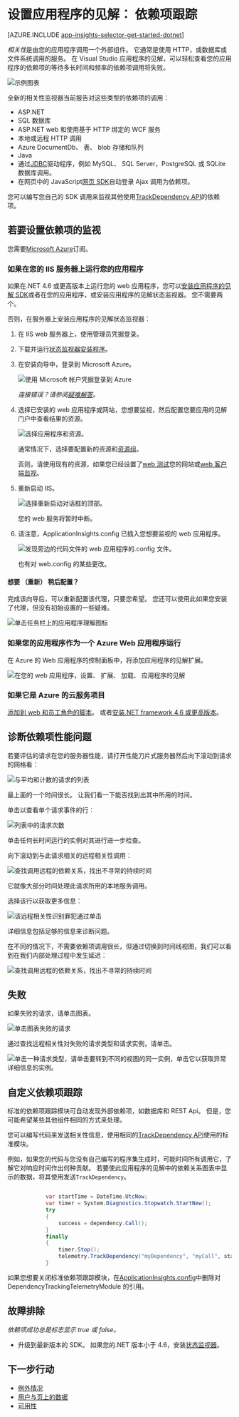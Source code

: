 <properties 
    pageTitle="跟踪应用程序的见解中的依赖项" 
    description="分析使用情况、 可用性和内部部署或 Microsoft Azure 应用程序理解的 web 应用程序的性能。" 
    services="application-insights" 
    documentationCenter=".net"
    authors="alancameronwills" 
    manager="douge"/>

<tags 
    ms.service="application-insights" 
    ms.workload="tbd" 
    ms.tgt_pltfrm="ibiza" 
    ms.devlang="na" 
    ms.topic="article" 
    ms.date="10/24/2016" 
    ms.author="awills"/>


# <a name="set-up-application-insights-dependency-tracking"></a>设置应用程序的见解︰ 依赖项跟踪


[AZURE.INCLUDE [app-insights-selector-get-started-dotnet](../../includes/app-insights-selector-get-started-dotnet.md)]



*相关性*是由您的应用程序调用一个外部组件。 它通常是使用 HTTP，或数据库或文件系统调用的服务。 在 Visual Studio 应用程序的见解，可以轻松查看您的应用程序的依赖项的等待多长时间和频率的依赖项调用将失败。

![示例图表](./media/app-insights-asp-net-dependencies/10-intro.png)

全新的相关性监视器当前报告对这些类型的依赖项的调用︰

* ASP.NET
 * SQL 数据库
 * ASP.NET web 和使用基于 HTTP 绑定的 WCF 服务
 * 本地或远程 HTTP 调用
 * Azure DocumentDb、 表、 blob 存储和队列
* Java
 * 通过[JDBC](http://docs.oracle.com/javase/7/docs/technotes/guides/jdbc/)驱动程序，例如 MySQL、 SQL Server，PostgreSQL 或 SQLite 数据库调用。
* 在网页中的 JavaScript[网页 SDK](app-insights-javascript.md)自动登录 Ajax 调用为依赖项。

您可以编写您自己的 SDK 调用来监视其他使用[TrackDependency API](app-insights-api-custom-events-metrics.md#track-dependency)的依赖项。


## <a name="to-set-up-dependency-monitoring"></a>若要设置依赖项的监视

您需要[Microsoft Azure](http://azure.com)订阅。

### <a name="if-your-app-runs-on-your-iis-server"></a>如果在您的 IIS 服务器上运行您的应用程序

如果在.NET 4.6 或更高版本上运行您的 web 应用程序，您可以[安装应用程序的见解 SDK](app-insights-asp-net.md)或者在您的应用程序，或安装应用程序的见解状态监视器。 您不需要两个。

否则，在服务器上安装应用程序的见解状态监视器︰

1. 在 IIS web 服务器上，使用管理员凭据登录。
2. 下载并运行[状态监视器安装程序](http://go.microsoft.com/fwlink/?LinkId=506648)。
4. 在安装向导中，登录到 Microsoft Azure。

    ![使用 Microsoft 帐户凭据登录到 Azure](./media/app-insights-asp-net-dependencies/appinsights-035-signin.png)

    *连接错误？请参阅[疑难解答](#troubleshooting)。*

5. 选择已安装的 web 应用程序或网站，您想要监视，然后配置您要应用的见解门户中查看结果的资源。

    ![选择应用程序和资源。](./media/app-insights-asp-net-dependencies/appinsights-036-configAIC.png)

    通常情况下，选择要配置新的资源和[资源组][roles]。

    否则，请使用现有的资源，如果您已经设置了[web 测试][availability]您的网站或[web 客户端监视][client]。

6. 重新启动 IIS。

    ![选择重新启动对话框的顶部。](./media/app-insights-asp-net-dependencies/appinsights-036-restart.png)

    您的 web 服务将暂时中断。

6. 请注意，ApplicationInsights.config 已插入您想要监视的 web 应用程序。

    ![发现旁边的代码文件的 web 应用程序的.config 文件。](./media/app-insights-asp-net-dependencies/appinsights-034-aiconfig.png)

   也有对 web.config 的某些更改。

#### <a name="want-to-reconfigure-later"></a>想要 （重新） 稍后配置？

完成该向导后，可以重新配置该代理，只要您希望。 您还可以使用此如果您安装了代理，但没有初始设置的一些疑难。

![单击任务栏上的应用程序理解图标](./media/app-insights-asp-net-dependencies/appinsights-033-aicRunning.png)


### <a name="if-your-app-runs-as-an-azure-web-app"></a>如果您的应用程序作为一个 Azure Web 应用程序运行

在 Azure 的 Web 应用程序的控制面板中，将添加应用程序的见解扩展。

![在您的 web 应用程序，设置、 扩展、 加载、 应用程序的见解](./media/app-insights-asp-net-dependencies/05-extend.png)


### <a name="if-its-an-azure-cloud-services-project"></a>如果它是 Azure 的云服务项目

[添加到 web 和员工角色的脚本](app-insights-cloudservices.md#dependencies)。 或者[安装.NET framework 4.6 或更高版本](../cloud-services/cloud-services-dotnet-install-dotnet.md)。

## <a name="diagnosis"></a>诊断依赖项性能问题

若要评估的请求在您的服务器性能，请打开性能刀片式服务器然后向下滚动到请求的网格看︰

![与平均和计数的请求的列表](./media/app-insights-asp-net-dependencies/02-reqs.png)

最上面的一个时间很长。 让我们看一下能否找到出其中所用的时间。

单击以查看单个请求事件的行︰


![列表中的请求次数](./media/app-insights-asp-net-dependencies/03-instances.png)

单击任何长时间运行的实例对其进行进一步检查。

向下滚动到与此请求相关的远程相关性调用︰

![查找调用远程的依赖关系，找出不寻常的持续时间](./media/app-insights-asp-net-dependencies/04-dependencies.png)

它就像大部分时间处理此请求所用的本地服务调用。 


选择该行以获取更多信息︰

![该远程相关性识别罪犯通过单击](./media/app-insights-asp-net-dependencies/05-detail.png)

详细信息包括足够的信息来诊断问题。


在不同的情况下，不需要依赖项调用很长，但通过切换到时间线视图，我们可以看到在我们内部处理过程中发生延迟︰


![查找调用远程的依赖关系，找出不寻常的持续时间](./media/app-insights-asp-net-dependencies/04-1.png)


## <a name="failures"></a>失败

如果失败的请求，请单击图表。

![单击图表失败的请求](./media/app-insights-asp-net-dependencies/06-fail.png)

通过查找远程相关性对失败的请求类型和请求实例，请单击。


![单击一种请求类型，请单击要转到不同的视图的同一实例，单击它以获取异常详细信息的实例。](./media/app-insights-asp-net-dependencies/07-faildetail.png)


## <a name="custom-dependency-tracking"></a>自定义依赖项跟踪

标准的依赖项跟踪模块可自动发现外部依赖项，如数据库和 REST Api。 但是，您可能希望某些其他组件相同的方式来处理。 

您可以编写代码来发送相关性信息，使用相同的[TrackDependency API](app-insights-api-custom-events-metrics.md#track-dependency)使用的标准模块。

例如，如果您的代码与您没有自己编写的程序集生成时，可能时间所有调用它，了解它对响应时间作出何种贡献。 若要使此应用程序的见解中的依赖关系图表中显示的数据，将其使用发送`TrackDependency`。

```C#

            var startTime = DateTime.UtcNow;
            var timer = System.Diagnostics.Stopwatch.StartNew();
            try
            {
                success = dependency.Call();
            }
            finally
            {
                timer.Stop();
                telemetry.TrackDependency("myDependency", "myCall", startTime, timer.Elapsed, success);
            }
```

如果您想要关闭标准依赖项跟踪模块，在[ApplicationInsights.config](app-insights-configuration-with-applicationinsights-config.md)中删除对 DependencyTrackingTelemetryModule 的引用。

## <a name="troubleshooting"></a>故障排除

*依赖项成功总是标志显示 true 或 false。*

* 升级到最新版本的 SDK。 如果您的.NET 版本小于 4.6，安装[状态监视器](app-insights-monitor-performance-live-website-now.md)。

## <a name="next-steps"></a>下一步行动

- [例外情况](app-insights-asp-net-exceptions.md)
- [用户与页上的数据][client]
- [可用性](app-insights-monitor-web-app-availability.md)




<!--Link references-->

[api]: app-insights-api-custom-events-metrics.md
[apikey]: app-insights-api-custom-events-metrics.md#ikey
[availability]: app-insights-monitor-web-app-availability.md
[azure]: ../insights-perf-analytics.md
[client]: app-insights-javascript.md
[diagnostic]: app-insights-diagnostic-search.md
[metrics]: app-insights-metrics-explorer.md
[netlogs]: app-insights-asp-net-trace-logs.md
[portal]: http://portal.azure.com/
[qna]: app-insights-troubleshoot-faq.md
[redfield]: app-insights-asp-net-dependencies.md
[roles]: app-insights-resources-roles-access-control.md

 

